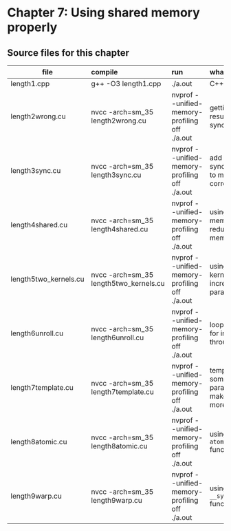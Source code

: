 # Chapter 7: Using shared memory properly

## Source files for this chapter

| file   |      compile      |  run |  what to learn |
|----------|:-------------|:----------------------------|:---------------------------------------------------|
| length1.cpp |  g++ -O3 length1.cpp | ./a.out | C++ base code |
| length2wrong.cu |  nvcc -arch=sm_35 length2wrong.cu | nvprof --unified-memory-profiling off ./a.out | getting wrong results without synchronization |
| length3sync.cu |  nvcc -arch=sm_35 length3sync.cu | nvprof --unified-memory-profiling off ./a.out | add synchronization to make it correct|
| length4shared.cu |  nvcc -arch=sm_35 length4shared.cu | nvprof --unified-memory-profiling off ./a.out | using shared memory to reduce global memory access|
| length5two_kernels.cu |  nvcc -arch=sm_35 length5two_kernels.cu | nvprof --unified-memory-profiling off ./a.out | using two kernels  to increase the parallelism |
| length6unroll.cu |  nvcc -arch=sm_35 length6unroll.cu | nvprof --unified-memory-profiling off ./a.out | loop unrolling for increased throughput |
| length7template.cu |  nvcc -arch=sm_35 length7template.cu | nvprof --unified-memory-profiling off ./a.out | templating some parameters to make the code more readable |
| length8atomic.cu |  nvcc -arch=sm_35 length8atomic.cu | nvprof --unified-memory-profiling off ./a.out | using the `atomicAdd()` function |
| length9warp.cu |  nvcc -arch=sm_35 length9warp.cu | nvprof --unified-memory-profiling off ./a.out | using the `__syncwarp()` function|

